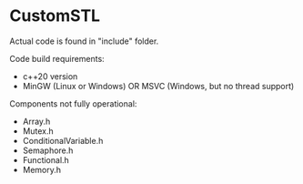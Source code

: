 # CustomSTL

Actual code is found in "include" folder.

Code build requirements:

- c++20 version
- MinGW (Linux or Windows) OR MSVC (Windows, but no thread support)

Components not fully operational:

- Array.h
- Mutex.h
- ConditionalVariable.h
- Semaphore.h
- Functional.h
- Memory.h